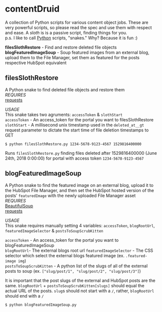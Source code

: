 # contentDruid
A collection of Python scripts for various content object jobs. These are very powerful scripts, so please read the spec and use them with respect and ease. A _sloth_ is is a passive script, finding things for you.  
p.s. I like to call [Python](https://www.python.org/) scripts, "snakes." Why? Because it is fun :)

__filesSlothRestore__ - Find and restore deleted file objects   
__blogFeaturedImageSoup__ - Soup featured images from an external blog, upload them to the File Manager, set them as featured for the posts respective HubSpot equivalent
## filesSlothRestore
A Python snake to find deleted file objects and restore them  
_REQUIRES_  
[requests](http://docs.python-requests.org/en/master/)  

_USAGE_  
This snake takes two agruments: `accessToken` & `slothStart`  
`accessToken` - An access_token for the portal you want to filesSlothRestore  
`slothStart` - A millisecond unix timestamp used in the `deleted_at__gt` request parameter to dictate the start time of file deletion timestamps to GET  

```
$ python filesSlothRestore.py 1234-5678-9123-4567 1529816400000  
```
Runs `filesSlothRestore.py` finding files deleted after 1529816400000 (June 24th, 2018 0:00:00) for portal with access token `1234-5678-9123-4567`  

## blogFeaturedImageSoup
A Python snake to find the featured image on an external blog, upload it to the HubSpot File Manager, and then set the HubSpot hosted version of the posts' `featuredImage` with the newly uploaded File Manager asset  
_REQUIRES_  
[BeautifulSoup](https://www.crummy.com/software/BeautifulSoup/bs4/doc/)  
[requests](http://docs.python-requests.org/en/master/)  

_USAGE_  
This snake requires manually setting 4 variables: `accessToken`, `blogRootUrl`, `featuredImageSelector` & `postsToSoupScrubKitten`

`accessToken` - An access_token for the portal you want to blogFeaturedImageSoup  
`blogRootUrl`- The external blogs root url 
`featuredImageSelector` - The CSS selector which select the external blogs featured image (ex. `.featured-image img`)  
`postsToSoupScrubKitten` - A python list of the slugs of all of the external posts to soup (ex. `["slug/post/1", "slug/post/2", "slug/post/3"]`)  

It is important that the post slugs of the external and HubSpot posts are the same. `blogRootUrl` + `postsToSoupScrubKitten[slugs]` should equal the actual URL of the posts. `slug`s should not start with a `/`, rather, `blogRootUrl` should end with a `/`

```
$ python blogFeaturedImageSoup.py
```